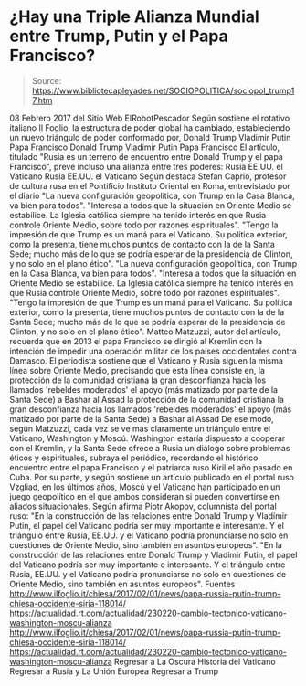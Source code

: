# ¿Hay una Triple Alianza Mundial entre Trump, Putin y el Papa Francisco?

> Source: https://www.bibliotecapleyades.net/SOCIOPOLITICA/sociopol_trump17.htm

08 Febrero 2017
del Sitio Web ElRobotPescador
Según sostiene el rotativo italiano Il Foglio, la estructura de poder global ha cambiado, estableciendo un nuevo triángulo de poder conformado por,
Donald Trump Vladimir Putin Papa Francisco
Donald Trump
Vladimir Putin
Papa Francisco
El artículo, titulado "Rusia es un terreno de encuentro entre Donald Trump y el papa Francisco", prevé incluso una alianza entre tres poderes:
Rusia EE.UU. el Vaticano
Rusia
EE.UU.
el Vaticano
Según destaca Stefan Caprio, profesor de cultura rusa en el Pontificio Instituto Oriental en Roma, entrevistado por el diario
"La nueva configuración geopolítica, con Trump en la Casa Blanca, va bien para todos". "Interesa a todos que la situación en Oriente Medio se estabilice. La Iglesia católica siempre ha tenido interés en que Rusia controle Oriente Medio, sobre todo por razones espirituales". "Tengo la impresión de que Trump es un maná para el Vaticano. Su política exterior, como la presenta, tiene muchos puntos de contacto con la de la Santa Sede; mucho más de lo que se podría esperar de la presidencia de Clinton, y no solo en el plano ético".
"La nueva configuración geopolítica, con Trump en la Casa Blanca, va bien para todos". "Interesa a todos que la situación en Oriente Medio se estabilice. La Iglesia católica siempre ha tenido interés en que Rusia controle Oriente Medio, sobre todo por razones espirituales". "Tengo la impresión de que Trump es un maná para el Vaticano.
Su política exterior, como la presenta, tiene muchos puntos de contacto con la de la Santa Sede; mucho más de lo que se podría esperar de la presidencia de Clinton, y no solo en el plano ético".
Matteo Matzuzzi, autor del artículo, recuerda que en 2013 el papa Francisco se dirigió al Kremlin con la intención de impedir una operación militar de los países occidentales contra Damasco. El periodista sostiene que el Vaticano y Rusia siguen la misma línea sobre Oriente Medio, precisando que esta línea consiste en,
la protección de la comunidad cristiana la gran desconfianza hacia los llamados 'rebeldes moderados' el apoyo (más matizado por parte de la Santa Sede) a Bashar al Assad
la protección de la comunidad cristiana
la gran desconfianza hacia los llamados 'rebeldes moderados'
el apoyo (más matizado por parte de la Santa Sede) a Bashar al Assad
De ese modo, según Matzuzzi, cada vez se ve más claramente un triángulo entre el Vaticano, Washington y Moscú. Washington estaría dispuesto a cooperar con el Kremlin, y la Santa Sede ofrece a Rusia un diálogo sobre problemas éticos y espirituales, subraya el periódico, recordando el histórico encuentro entre el papa Francisco y el patriarca ruso Kiril el año pasado en Cuba.
Por su parte, y según sostiene un artículo publicado en el portal ruso Vzgliad, en los últimos años, Moscú y el Vaticano han participado en un juego geopolítico en el que ambos consideran si pueden convertirse en aliados situacionales. Según afirma Piotr Akopov, columnista del portal ruso:
"En la construcción de las relaciones entre Donald Trump y Vladímir Putin, el papel del Vaticano podría ser muy importante e interesante. Y el triángulo entre Rusia, EE.UU. y el Vaticano podría pronunciarse no solo en cuestiones de Oriente Medio, sino también en asuntos europeos".
"En la construcción de las relaciones entre Donald Trump y Vladímir Putin, el papel del Vaticano podría ser muy importante e interesante.
Y el triángulo entre Rusia, EE.UU. y el Vaticano podría pronunciarse no solo en cuestiones de Oriente Medio, sino también en asuntos europeos".
Fuentes
http://www.ilfoglio.it/chiesa/2017/02/01/news/papa-russia-putin-trump-chiesa-occidente-siria-118014/ https://actualidad.rt.com/actualidad/230220-cambio-tectonico-vaticano-washington-moscu-alianza
http://www.ilfoglio.it/chiesa/2017/02/01/news/papa-russia-putin-trump-chiesa-occidente-siria-118014/
https://actualidad.rt.com/actualidad/230220-cambio-tectonico-vaticano-washington-moscu-alianza
Regresar a La Oscura Historia del Vaticano
Regresar a Rusia y La Unión Europea
Regresar a Trump
